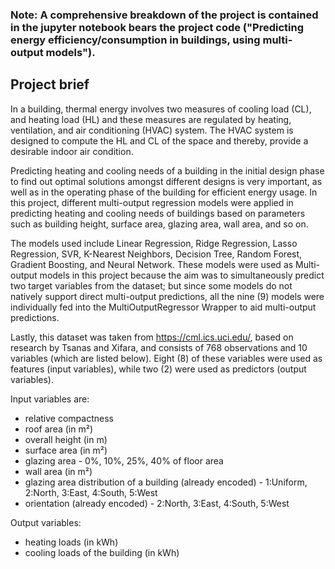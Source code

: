 ### Note: A comprehensive breakdown of the project is contained in the jupyter notebook bears the project code ("Predicting energy efficiency/consumption in buildings, using multi-output models").

## Project brief

In a building, thermal energy involves two measures of cooling load (CL), and heating load (HL) and these measures are regulated by heating, ventilation, and air conditioning (HVAC) system. The HVAC system is designed to compute the HL and CL of the space and thereby, provide a desirable indoor air condition. 

Predicting heating and cooling needs of a building in the initial design phase to find out optimal solutions amongst different designs is very important, as well as in the operating phase of the building for efficient energy usage. In this project, different multi-output regression models were applied in predicting heating and cooling needs of buildings based on parameters such as building height, surface area, glazing area, wall area, and so on. 

The models used include Linear Regression, Ridge Regression, Lasso Regression, SVR, K-Nearest Neighbors, Decision Tree, Random Forest, Gradient Boosting, and Neural Network. These models were used as Multi-output models in this project because the aim was to simultaneously predict two target variables from the dataset; but since some models do not natively support direct multi-output predictions, all the nine (9) models were individually fed into the MultiOutputRegressor Wrapper to aid multi-output predictions.  

Lastly, this dataset was taken from https://cml.ics.uci.edu/, based on research by Tsanas and Xifara, and consists of 768 observations and 10 variables (which are listed below). Eight (8) of these variables were used as features (input variables), while two (2) were used as predictors (output variables).

Input variables are: 
+ relative compactness 
+ roof area (in m²) 
+ overall height (in m) 
+ surface area (in m²) 
+ glazing area - 0%, 10%, 25%, 40% of floor area
+ wall area (in m²)
+ glazing area distribution of a building (already encoded) - 1:Uniform, 2:North, 3:East, 4:South, 5:West
+ orientation (already encoded) - 2:North, 3:East, 4:South, 5:West

Output variables: 
+ heating loads (in kWh)
+ cooling loads of the building (in kWh)
